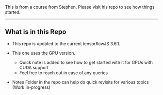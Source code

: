 
This is from a course from Stephen. Please visit his repo to see how things started.
______________________________________________________________________________________________

## What is in this Repo
 - This repo is updated to the current tensorflowJS 3.6.1.
 - This one uses the GPU version.
    -  Quick note is added to see how to get started with it for GPUs with CUDA support
    -  Feel free to reach out in case of any queries

 - Notes Folder in the repo can help do quick revisits for various topics (Work in-progress) 


